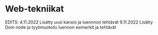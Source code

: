 # Web-tekniikat
EDITS:
4.11.2022 Lisätty uusi kansio ja luennnon tehtävät
9.11.2022 Lisätty Dom node ja tyylimuotoilu luennon esimerkit ja tehtävät
